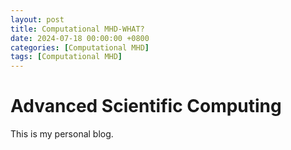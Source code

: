 ```yaml
---
layout: post
title: Computational MHD-WHAT?
date: 2024-07-18 00:00:00 +0800
categories: [Computational MHD]
tags: [Computational MHD]
---
```


# Advanced Scientific Computing

This is my personal blog.
